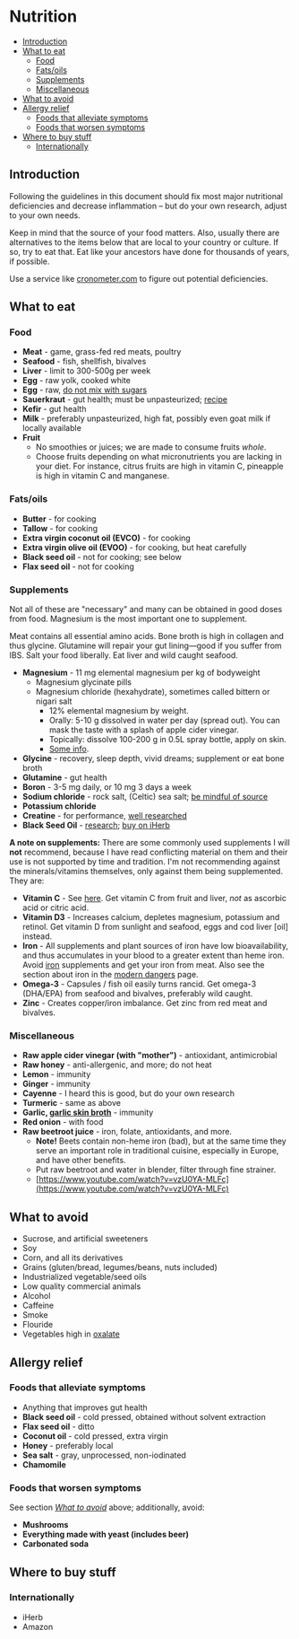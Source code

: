 # Nutrition

- [Introduction](#introduction)
- [What to eat](#what-to-eat)
  - [Food](#food)
  - [Fats/oils](#fatsoils)
  - [Supplements](#supplements)
  - [Miscellaneous](#miscellaneous)
- [What to avoid](#what-to-avoid)
- [Allergy relief](#allergy-relief)
  - [Foods that alleviate symptoms](#foods-that-alleviate-symptoms)
  - [Foods that worsen symptoms](#foods-that-worsen-symptoms)
- [Where to buy stuff](#where-to-buy-stuff)
  - [Internationally](#internationally)

## Introduction

Following the guidelines in this document should fix most major nutritional
deficiencies and decrease inflammation – but do your own research, adjust to
your own needs.

Keep in mind that the source of your food matters. Also, usually there are
alternatives to the items below that are local to your country or culture.
If so, try to eat that. Eat like your ancestors have done for thousands of
years, if possible.

Use a service like [cronometer.com](https://cronometer.com) to figure out
potential deficiencies.

## What to eat

### Food

- **Meat** - game, grass-fed red meats, poultry
- **Seafood** - fish, shellfish, bivalves
- **Liver** - limit to 300-500g per week
- **Egg** - raw yolk, cooked white
- **Egg** - raw, [do not mix with sugars](https://twitter.com/Grimhood/status/1285170461165277187)
- **Sauerkraut** - gut health; must be unpasteurized; [recipe](misc.md#sauerkraut)
- **Kefir** - gut health
- **Milk** - preferably unpasteurized, high fat, possibly even goat milk if locally available
- **Fruit**
  - No smoothies or juices; we are made to consume fruits _whole_.
  - Choose fruits depending on what micronutrients you are lacking in your
    diet. For instance, citrus fruits are high in vitamin C, pineapple is high
    in vitamin C and manganese.

### Fats/oils

- **Butter** - for cooking
- **Tallow** - for cooking
- **Extra virgin coconut oil (EVCO)** - for cooking
- **Extra virgin olive oil (EVOO)** - for cooking, but heat carefully
- **Black seed oil** - not for cooking; see below
- **Flax seed oil** - not for cooking

### Supplements

Not all of these are "necessary" and many can be obtained in good doses from
food. Magnesium is the most important one to supplement.

Meat contains all essential amino acids. Bone broth is high in collagen and thus
glycine. Glutamine will repair your gut lining—good if you suffer from IBS.
Salt your food liberally. Eat liver and wild caught seafood.

- **Magnesium** - 11 mg elemental magnesium per kg of bodyweight
  - Magnesium glycinate pills
  - Magnesium chloride (hexahydrate), sometimes called bittern or nigari salt
    - 12% elemental magnesium by weight.
    - Orally: 5-10 g dissolved in water per day (spread out). You can mask
      the taste with a splash of apple cider vinegar.
    - Topically: dissolve 100-200 g in 0.5L spray bottle, apply on skin.
    - [Some info](https://twitter.com/Grimhood/status/1131597125245067264).
- **Glycine** - recovery, sleep depth, vivid dreams; supplement or eat bone broth
- **Glutamine** - gut health
- **Boron** - 3-5 mg daily, or 10 mg 3 days a week
- **Sodium chloride** - rock salt, (Celtic) sea salt; [be mindful of source](https://www.theguardian.com/environment/2017/sep/08/sea-salt-around-world-contaminated-by-plastic-studies)
- **Potassium chloride**
- **Creatine** - for performance, [well researched](https://examine.com/supplements/creatine/)
- **Black Seed Oil** - [research](https://twitter.com/Grimhood/status/1254703513134751746); [buy on iHerb](https://www.iherb.com/pr/Heritage-Store-Black-Seed-Oil-16-fl-oz-480-ml/71956)

**A note on supplements:** There are some commonly used supplements I will
**not** recommend, because I have read conflicting material on them and their
use is not supported by time and tradition. I'm not recommending against the
minerals/vitamins themselves, only against them being supplemented. They are:

- **Vitamin C** - See [here](https://twitter.com/Grimhood/status/1291086529163534336).
  Get vitamin C from fruit and liver, _not_ as ascorbic acid or citric acid.
- **Vitamin D3** - Increases calcium, depletes magnesium, potassium and retinol.
  Get vitamin D from sunlight and seafood, eggs and cod liver [oil] instead.
- **Iron** - All supplements and plant sources of iron have low bioavailability,
  and thus accumulates in your blood to a greater extent than heme iron. Avoid
  [iron](https://twitter.com/search?q=from%3Agrimhood%20free%20iron&src=typed_query)
  supplements and get your iron from meat. Also see the section about iron in
  the [modern dangers](modern-dangers.md#non-bioavailable-copper-and-iron) page.
- **Omega-3** - Capsules / fish oil easily turns rancid. Get omega-3 (DHA/EPA)
  from seafood and bivalves, preferably wild caught.
- **Zinc** - Creates copper/iron imbalance. Get zinc from red meat and bivalves.

### Miscellaneous

- **Raw apple cider vinegar (with "mother")** - antioxidant, antimicrobial
- **Raw honey** - anti-allergenic, and more; do not heat
- **Lemon** - immunity
- **Ginger** - immunity
- **Cayenne** - I heard this is good, but do your own research
- **Turmeric** - same as above
- **Garlic, [garlic skin broth](https://skillet.lifehacker.com/use-papery-garlic-skins-to-give-broth-big-flavor-1797726954)** - immunity
- **Red onion** - with food
- **Raw beetroot juice** - iron, folate, antioxidants, and more.
  - **Note!** Beets contain non-heme iron (bad), but at the same time they
    serve an important role in traditional cuisine, especially in Europe,
    and have other benefits.
  - Put raw beetroot and water in blender, filter through fine strainer.
  - [https://www.youtube.com/watch?v=vzU0YA-MLFc](https://www.youtube.com/watch?v=vzU0YA-MLFc)

## What to avoid

- Sucrose, and artificial sweeteners
- Soy
- Corn, and all its derivatives
- Grains (gluten/bread, legumes/beans, nuts included)
- Industrialized vegetable/seed oils
- Low quality commercial animals
- Alcohol
- Caffeine
- Smoke
- Flouride
- Vegetables high in [oxalate](https://sallyknorton.com/oxalate-science/oxalate-basics/)

## Allergy relief

### Foods that alleviate symptoms

- Anything that improves gut health
- **Black seed oil** - cold pressed, obtained without solvent extraction
- **Flax seed oil** - ditto
- **Coconut oil** - cold pressed, extra virgin
- **Honey** - preferably local
- **Sea salt** - gray, unprocessed, non-iodinated
- **Chamomile**

### Foods that worsen symptoms

See section [_What to avoid_](#what-to-avoid) above; additionally, avoid:

- **Mushrooms**
- **Everything made with yeast (includes beer)**
- **Carbonated soda**

## Where to buy stuff

### Internationally

- iHerb
- Amazon
